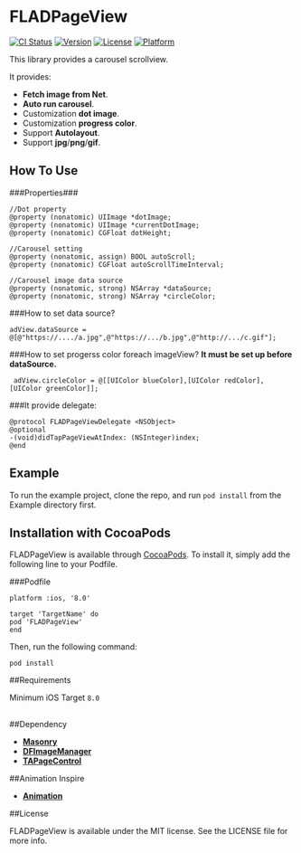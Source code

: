 # FLADPageView

[![CI Status](http://img.shields.io/travis/Felix/FLADPageView.svg?style=flat)](https://travis-ci.org/Felix/FLADPageView)
[![Version](https://img.shields.io/cocoapods/v/FLADPageView.svg?style=flat)](http://cocoapods.org/pods/FLADPageView)
[![License](https://img.shields.io/cocoapods/l/FLADPageView.svg?style=flat)](http://cocoapods.org/pods/FLADPageView)
[![Platform](https://img.shields.io/cocoapods/p/FLADPageView.svg?style=flat)](http://cocoapods.org/pods/FLADPageView)

This library provides a carousel scrollview.

It provides:

 * **Fetch image from Net**.
 * **Auto run carousel**.
 * Customization **dot image**.
 * Customization **progress color**.
 * Support **Autolayout**.
 * Support **jpg**/**png**/**gif**.

## How To Use

###Properties###

```
//Dot property
@property (nonatomic) UIImage *dotImage;
@property (nonatomic) UIImage *currentDotImage;
@property (nonatomic) CGFloat dotHeight;

//Carousel setting
@property (nonatomic, assign) BOOL autoScroll;
@property (nonatomic) CGFloat autoScrollTimeInterval;

//Carousel image data source
@property (nonatomic, strong) NSArray *dataSource;
@property (nonatomic, strong) NSArray *circleColor;

```

###How to set data source?
```
adView.dataSource = @[@"https://..../a.jpg",@"https://.../b.jpg",@"http://.../c.gif"];
```
###How to set progerss color foreach imageView?
**It must be set up before dataSource.**
```
 adView.circleColor = @[[UIColor blueColor],[UIColor redColor],[UIColor greenColor]];
```

###It provide delegate:

```
@protocol FLADPageViewDelegate <NSObject>
@optional
-(void)didTapPageViewAtIndex: (NSInteger)index;
@end

```

## Example

To run the example project, clone the repo, and run `pod install` from the Example directory first.

## Installation with CocoaPods

FLADPageView is available through [CocoaPods](http://cocoapods.org). To install
it, simply add the following line to your Podfile.

###Podfile
```
platform :ios, '8.0'

target 'TargetName' do
pod 'FLADPageView'
end
```

Then, run the following command:

```
pod install
```

##Requirements

Minimum iOS Target `8.0`

##
##Dependency

* [**Masonry**](https://github.com/SnapKit/Masonry)
* [**DFImageManager**](https://github.com/kean/DFImageManager)
* [**TAPageControl**](https://github.com/TanguyAladenise/TAPageControl)

##Animation Inspire

* [**Animation**](https://www.raywenderlich.com/94302/implement-circular-image-loader-animation-cashapelayer)

##License

FLADPageView is available under the MIT license. See the LICENSE file for more info.
